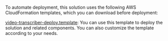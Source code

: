 To automate deployment, this solution uses the following AWS CloudFormation templates, which you can download before deployment:

[video-transcriber-deploy.template](https://aws-gcr-solutions.s3.amazonaws.com/Video-Transcriber/latest/video-transcriber-deploy.template): You can use this template to deploy the solution and related components. You can also customize the template according to your needs. 


